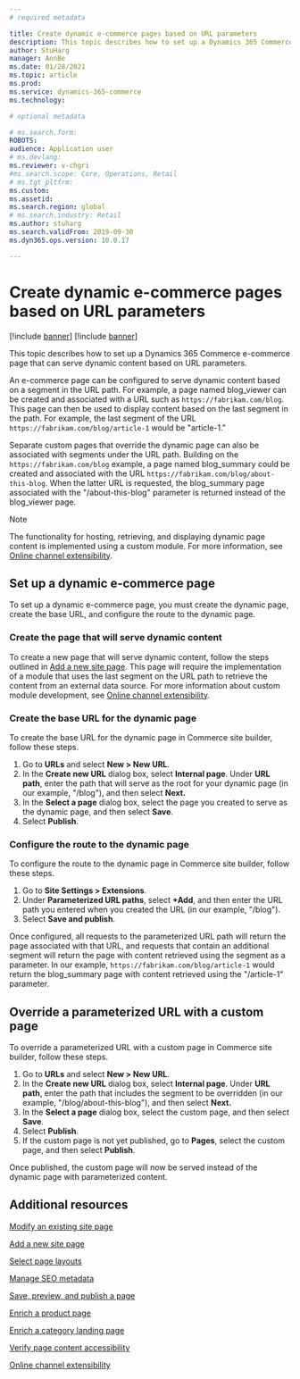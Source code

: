 ```yaml
---
# required metadata

title: Create dynamic e-commerce pages based on URL parameters
description: This topic describes how to set up a Dynamics 365 Commerce e-commerce page that can serve dynamic content based on URL parameters. 
author: StuHarg
manager: AnnBe
ms.date: 01/28/2021
ms.topic: article
ms.prod: 
ms.service: dynamics-365-commerce
ms.technology: 

# optional metadata

# ms.search.form: 
ROBOTS: 
audience: Application user
# ms.devlang: 
ms.reviewer: v-chgri
#ms.search.scope: Core, Operations, Retail
# ms.tgt_pltfrm: 
ms.custom: 
ms.assetid: 
ms.search.region: global
# ms.search.industry: Retail
ms.author: stuharg
ms.search.validFrom: 2019-09-30
ms.dyn365.ops.version: 10.0.17

---
```

# Create dynamic e-commerce pages based on URL parameters

[!include [banner](includes/banner.md)]
[!include [banner](includes/preview-banner.md)]

This topic describes how to set up a Dynamics 365 Commerce e-commerce page that can serve dynamic content based on URL parameters.

An e-commerce page can be configured to serve dynamic content based on a segment in the URL path. For example, a page named blog_viewer can be created and associated with a URL such as `https://fabrikam.com/blog`. This page can then be used to display content based on the last segment in the path. For example, the last segment of the URL `https://fabrikam.com/blog/article-1` would be "article-1." 

Separate custom pages that override the dynamic page can also be associated with segments under the URL path. Building on the `https://fabrikam.com/blog` example, a page named blog_summary could be created and associated with the URL `https://fabrikam.com/blog/about-this-blog`. When the latter URL is requested, the blog_summary page associated with the "/about-this-blog" parameter is returned instead of the blog_viewer page.

> [!NOTE] 
> The functionality for hosting, retrieving, and displaying dynamic page content is implemented using a custom module. For more information, see [Online channel extensibility](e-commerce-extensibility/overview.md). 

## Set up a dynamic e-commerce page

To set up a dynamic e-commerce page, you must create the dynamic page, create the base URL, and configure the route to the dynamic page.

### Create the page that will serve dynamic content

To create a new page that will serve dynamic content, follow the steps outlined in [Add a new site page](add-new-page.md). This page will require the implementation of a module that uses the last segment on the URL path to retrieve the content from an external data source. For more information about custom module development, see [Online channel extensibility](e-commerce-extensibility/overview.md). 

### Create the base URL for the dynamic page

To create the base URL for the dynamic page in Commerce site builder, follow these steps.

1. Go to **URLs** and select  **New \> New URL**.
1. In the **Create new URL** dialog box, select **Internal page**. Under **URL path**, enter the path that will serve as the root for your dynamic page (in our example, "/blog"), and then select **Next.** 
1. In the **Select a page** dialog box, select the page you created to serve as the dynamic page, and then select **Save**.
1. Select **Publish**.

### Configure the route to the dynamic page

To configure the route to the dynamic page in Commerce site builder, follow these steps.

1. Go to **Site Settings \> Extensions**. 
1. Under **Parameterized URL paths**, select **+Add**, and then enter the URL path you entered when you created the URL (in our example, "/blog"). 
1. Select **Save and publish**. 

Once configured, all requests to the parameterized URL path will return the page associated with that URL, and requests that contain an additional segment will return the page with content retrieved using the segment as a parameter. In our example, `https://fabrikam.com/blog/article-1` would return the blog_summary page with content retrieved using the "/article-1" parameter. 

## Override a parameterized URL with a custom page

To override a parameterized URL with a custom page in Commerce site builder, follow these steps.

1. Go to **URLs** and select  **New \> New URL**.
1. In the **Create new URL** dialog box, select **Internal page**. Under **URL path**, enter the path that includes the segment to be overridden (in our example, "/blog/about-this-blog"), and then select **Next.** 
1. In the **Select a page** dialog box, select the custom page, and then select **Save**.
1. Select **Publish**.
1. If the custom page is not yet published, go to **Pages**, select the custom page, and then select **Publish**.

Once published, the custom page will now be served instead of the dynamic page with parameterized content. 

## Additional resources

[Modify an existing site page](modify-existing-page.md)

[Add a new site page](add-new-page.md)

[Select page layouts](select-page-layouts.md)

[Manage SEO metadata](manage-seo-metadata.md)

[Save, preview, and publish a page](save-preview-publish-page.md)

[Enrich a product page](enrich-product-page.md)

[Enrich a category landing page](enrich-category-page.md)

[Verify page content accessibility](verify-accessibility.md)

[Online channel extensibility](e-commerce-extensibility/overview.md)
